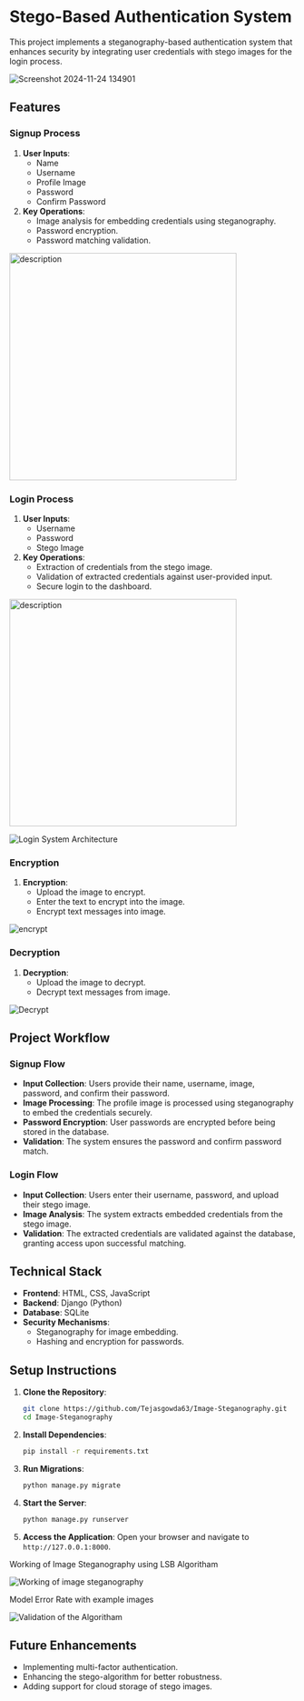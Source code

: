 # Stego-Based Authentication System

This project implements a steganography-based authentication system that enhances security by integrating user credentials with stego images for the login process.

![Screenshot 2024-11-24 134901](https://github.com/user-attachments/assets/a48b43a0-8214-484c-9793-6c3460ffe180)

## Features

### Signup Process
1. **User Inputs**:
   - Name
   - Username
   - Profile Image
   - Password
   - Confirm Password
2. **Key Operations**:
   - Image analysis for embedding credentials using steganography.
   - Password encryption.
   - Password matching validation.
<img src="https://github.com/user-attachments/assets/9d85c16b-d687-45d5-bcc8-ccffbd754b73" alt="description" width="400" height="400">

### Login Process
1. **User Inputs**:
   - Username
   - Password
   - Stego Image
2. **Key Operations**:
   - Extraction of credentials from the stego image.
   - Validation of extracted credentials against user-provided input.
   - Secure login to the dashboard.
<img src="https://github.com/user-attachments/assets/83150705-9cf0-4a18-9358-cbd3eedc8ba2" alt="description" width="400" height="400">

![Login System Architecture](https://github.com/user-attachments/assets/ddc9d844-87ee-469b-a887-cf899920678a)

### Encryption
1. **Encryption**:
   - Upload the image to encrypt.
   - Enter the text to encrypt into the image.
   - Encrypt text messages into image.
  
![encrypt](https://github.com/user-attachments/assets/66859ac2-ce6d-4dbb-987c-cd93dc90ccaa)

### Decryption
1. **Decryption**:
   - Upload the image to decrypt.
   - Decrypt text messages from image.

![Decrypt](https://github.com/user-attachments/assets/7bd17f2e-fa43-435e-82ba-cae029a7999a)

## Project Workflow

### Signup Flow
- **Input Collection**: Users provide their name, username, image, password, and confirm their password.
- **Image Processing**: The profile image is processed using steganography to embed the credentials securely.
- **Password Encryption**: User passwords are encrypted before being stored in the database.
- **Validation**: The system ensures the password and confirm password match.

### Login Flow
- **Input Collection**: Users enter their username, password, and upload their stego image.
- **Image Analysis**: The system extracts embedded credentials from the stego image.
- **Validation**: The extracted credentials are validated against the database, granting access upon successful matching.

## Technical Stack
- **Frontend**: HTML, CSS, JavaScript
- **Backend**: Django (Python)
- **Database**: SQLite
- **Security Mechanisms**:
  - Steganography for image embedding.
  - Hashing and encryption for passwords.

## Setup Instructions

1. **Clone the Repository**:
   ```bash
   git clone https://github.com/Tejasgowda63/Image-Steganography.git
   cd Image-Steganography
   ```

2. **Install Dependencies**:
   ```bash
   pip install -r requirements.txt
   ```

3. **Run Migrations**:
   ```bash
   python manage.py migrate
   ```

4. **Start the Server**:
   ```bash
   python manage.py runserver
   ```

5. **Access the Application**:
   Open your browser and navigate to `http://127.0.0.1:8000`.

Working of Image Steganography using LSB Algoritham 

![Working of image steganography](https://github.com/user-attachments/assets/3e568902-7ac2-4eb4-85b5-8fff348b8d4b)


Model Error Rate with example images

![Validation of the Algoritham](https://github.com/user-attachments/assets/1aed3efe-d2d5-4071-b017-c3435f449603)

## Future Enhancements
- Implementing multi-factor authentication.
- Enhancing the stego-algorithm for better robustness.
- Adding support for cloud storage of stego images.

